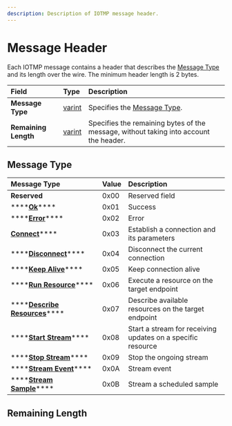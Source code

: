 ```yaml
---
description: Description of IOTMP message header.
---
```


# Message Header

Each IOTMP message contains a header that describes the [Message Type](message-header.md#message-type) and its length over the wire. The minimum header length is 2 bytes.

| Field | Type | Description |
| :--- | :--- | :--- |
| **Message Type** | [varint](../definitions.md#varint) | Specifies the [Message Type](message-header.md#message-types).  |
| **Remaining Length** | [varint](../definitions.md#varint) | Specifies the remaining bytes of the message, without taking into account the header. |

## Message Type

| Message Type | Value | Description |
| :--- | :--- | :--- |
| **Reserved** | 0x00 | Reserved field |
| \*\*\*\*[**Ok**](../messages/ok.md)\*\*\*\* | 0x01 | Success |
| \*\*\*\*[**Error**](../messages/error.md)\*\*\*\* | 0x02 | Error |
| [**Connect**](../messages/connect.md)\*\*\*\* | 0x03 | Establish a connection and its parameters |
| \*\*\*\*[**Disconnect**](../messages/disconnect.md)\*\*\*\* | 0x04 | Disconnect the current connection |
| \*\*\*\*[**Keep Alive**](../messages/keep-alive.md)\*\*\*\* | 0x05 | Keep connection alive |
| \*\*\*\*[**Run Resource**](../messages/run.md)\*\*\*\* | 0x06 | Execute a resource on the target endpoint |
| \*\*\*\*[**Describe Resources**](../messages/describe.md)\*\*\*\* | 0x07 | Describe available resources on the target endpoint |
| \*\*\*\*[**Start Stream**](../messages/streams/start-stream.md)\*\*\*\* | 0x08 | Start a stream for receiving updates on a specific resource |
| \*\*\*\*[**Stop Stream**](../messages/streams/stop-stream.md)\*\*\*\* | 0x09 | Stop the ongoing stream |
| \*\*\*\*[**Stream Event**](../messages/streams/stream-event.md)\*\*\*\* | 0x0A | Stream event |
| \*\*\*\*[**Stream Sample**](../messages/streams/stream-sample.md)\*\*\*\* | 0x0B | Stream a scheduled sample |

## Remaining Length

